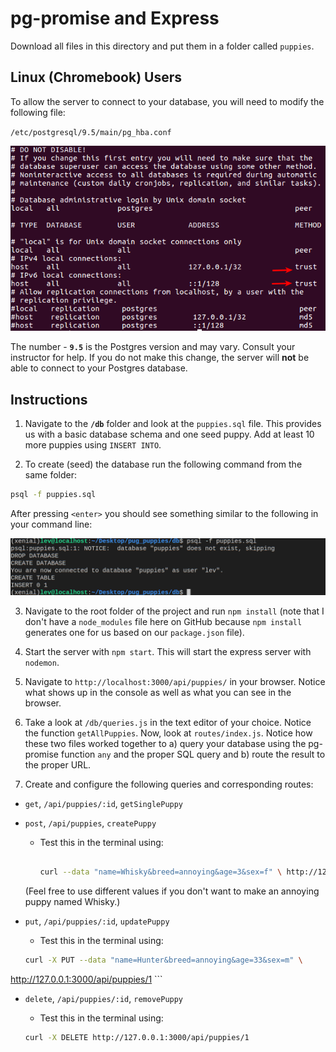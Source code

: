 # pg-promise and Express

Download all files in this directory and put them in a folder called `puppies`.


## Linux (Chromebook) Users

To allow the server to connect to your database, you will need to modify the following file:

`/etc/postgresql/9.5/main/pg_hba.conf`

![pg_hba screenshot](screenshots/pg_hba.png)

The number - **`9.5`** is the Postgres version and may vary. Consult your instructor for help. If you do not make this change, the server will **not** be able to connect to your Postgres database.

## Instructions

1. Navigate to the **`/db`** folder and look at the `puppies.sql` file. This provides us with a basic database schema and one seed puppy. Add at least 10 more puppies using `INSERT INTO`. 

2. To create (seed) the database run the following command from the same folder:

```bash
psql -f puppies.sql
```

After pressing `<enter>` you should see something similar to the following in your command line:

![seed screenshot](screenshots/seed.png)

3. Navigate to the root folder of the project and run `npm install` (note that I don't have a `node_modules` file here on GitHub because `npm install` generates one for us based on our `package.json` file).

4. Start the server with `npm start`. This will start the express server with `nodemon`.

5. Navigate to `http://localhost:3000/api/puppies/` in your browser. Notice what shows up in the console as well as what you can see in the browser.

6. Take a look at `/db/queries.js` in the text editor of your choice. Notice the function `getAllPuppies`. Now, look at `routes/index.js`. Notice how these two files worked together to a) query your database using the pg-promise function `any` and the proper SQL query and b) route the result to the proper URL.

7. Create and configure the following queries and corresponding routes:
  * `get`, `/api/puppies/:id`, `getSinglePuppy`
  * `post`, `/api/puppies`, `createPuppy`
    - Test this in the terminal using:
    
      ```bash
      
      curl --data "name=Whisky&breed=annoying&age=3&sex=f" \ http://127.0.0.1:3000/api/puppies
      
      ```
      
    (Feel free to use different values if you don't want to make an annoying puppy named Whisky.)
  * `put`, `/api/puppies/:id`, `updatePuppy`
    - Test this in the terminal using:
    
    ```bash
    curl -X PUT --data "name=Hunter&breed=annoying&age=33&sex=m" \
http://127.0.0.1:3000/api/puppies/1
    ```
    
  * `delete`, `/api/puppies/:id`, `removePuppy`
    - Test this in the terminal using:
    
    ```bash
    curl -X DELETE http://127.0.0.1:3000/api/puppies/1
    ```
